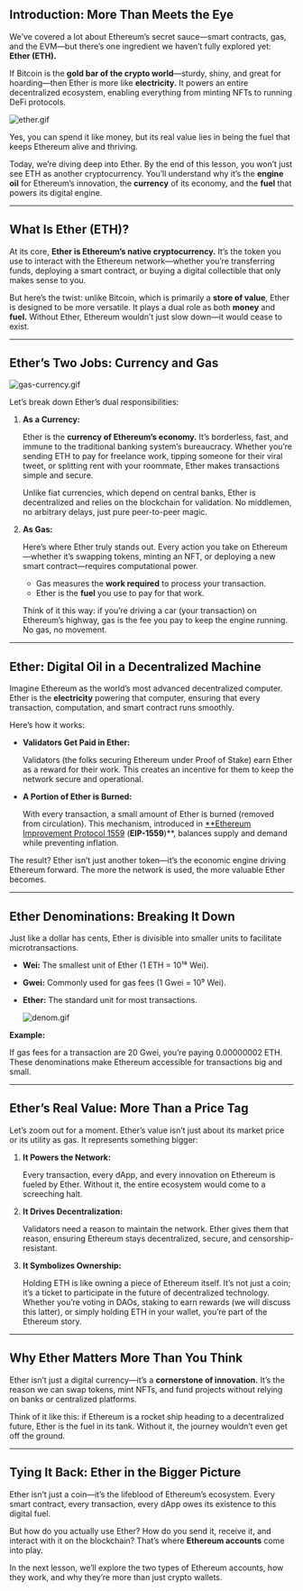 ## **Introduction: More Than Meets the Eye**

We’ve covered a lot about Ethereum’s secret sauce—smart contracts, gas, and the EVM—but there’s one ingredient we haven’t fully explored yet: **Ether (ETH).**

If Bitcoin is the **gold bar of the crypto world**—sturdy, shiny, and great for hoarding—then Ether is more like **electricity.** It powers an entire decentralized ecosystem, enabling everything from minting NFTs to running DeFi protocols. 

![ether.gif](https://prod-files-secure.s3.us-west-2.amazonaws.com/242e655f-b43c-479d-b617-372c15b0a064/598be31a-d6bd-422b-97a1-e8584e17899e/ether.gif)

Yes, you can spend it like money, but its real value lies in being the fuel that keeps Ethereum alive and thriving.

Today, we’re diving deep into Ether. By the end of this lesson, you won’t just see ETH as another cryptocurrency. You’ll understand why it’s the **engine oil** for Ethereum’s innovation, the **currency** of its economy, and the **fuel** that powers its digital engine.

---

## **What Is Ether (ETH)?**

At its core, **Ether is Ethereum’s native cryptocurrency.** It’s the token you use to interact with the Ethereum network—whether you’re transferring funds, deploying a smart contract, or buying a digital collectible that only makes sense to you.

But here’s the twist: unlike Bitcoin, which is primarily a **store of value**, Ether is designed to be more versatile. It plays a dual role as both **money** and **fuel.** Without Ether, Ethereum wouldn’t just slow down—it would cease to exist.

---

## **Ether’s Two Jobs: Currency and Gas**

![gas-currency.gif](https://prod-files-secure.s3.us-west-2.amazonaws.com/242e655f-b43c-479d-b617-372c15b0a064/0b5dca17-8c69-477b-8a4d-ded8b9d8c4c7/gas-currency.gif)

Let’s break down Ether’s dual responsibilities:

1. **As a Currency:**
    
    Ether is the **currency of Ethereum’s economy.** It’s borderless, fast, and immune to the traditional banking system’s bureaucracy. Whether you’re sending ETH to pay for freelance work, tipping someone for their viral tweet, or splitting rent with your roommate, Ether makes transactions simple and secure.
    
    Unlike fiat currencies, which depend on central banks, Ether is decentralized and relies on the blockchain for validation. No middlemen, no arbitrary delays, just pure peer-to-peer magic.
    
2. **As Gas:**
    
    Here’s where Ether truly stands out. Every action you take on Ethereum—whether it’s swapping tokens, minting an NFT, or deploying a new smart contract—requires computational power.
    
    - Gas measures the **work required** to process your transaction.
    - Ether is the **fuel** you use to pay for that work.
    
    Think of it this way: if you’re driving a car (your transaction) on Ethereum’s highway, gas is the fee you pay to keep the engine running. No gas, no movement.
    

---

## **Ether: Digital Oil in a Decentralized Machine**

Imagine Ethereum as the world’s most advanced decentralized computer. Ether is the **electricity** powering that computer, ensuring that every transaction, computation, and smart contract runs smoothly.

Here’s how it works:

- **Validators Get Paid in Ether:**
    
    Validators (the folks securing Ethereum under Proof of Stake) earn Ether as a reward for their work. This creates an incentive for them to keep the network secure and operational.
    
- **A Portion of Ether is Burned:**
    
    With every transaction, a small amount of Ether is burned (removed from circulation). This mechanism, introduced in [**Ethereum Improvement Protocol 1559](https://eips.ethereum.org/EIPS/eip-1559) (**EIP-1559**)**, balances supply and demand while preventing inflation.
    

The result? Ether isn’t just another token—it’s the economic engine driving Ethereum forward. The more the network is used, the more valuable Ether becomes.

---

## **Ether Denominations: Breaking It Down**

Just like a dollar has cents, Ether is divisible into smaller units to facilitate microtransactions.

- **Wei:** The smallest unit of Ether (1 ETH = 10¹⁸ Wei).
- **Gwei:** Commonly used for gas fees (1 Gwei = 10⁹ Wei).
- **Ether:** The standard unit for most transactions.
    
    ![denom.gif](https://prod-files-secure.s3.us-west-2.amazonaws.com/242e655f-b43c-479d-b617-372c15b0a064/d2d6df4f-6935-4f54-a6f3-8caf30e6db77/denom.gif)
    

**Example:**

If gas fees for a transaction are 20 Gwei, you’re paying 0.00000002 ETH. These denominations make Ethereum accessible for transactions big and small.

---

## **Ether’s Real Value: More Than a Price Tag**

Let’s zoom out for a moment. Ether’s value isn’t just about its market price or its utility as gas. It represents something bigger:

1. **It Powers the Network:**
    
    Every transaction, every dApp, and every innovation on Ethereum is fueled by Ether. Without it, the entire ecosystem would come to a screeching halt.
    
2. **It Drives Decentralization:**
    
    Validators need a reason to maintain the network. Ether gives them that reason, ensuring Ethereum stays decentralized, secure, and censorship-resistant.
    
3. **It Symbolizes Ownership:**
    
    Holding ETH is like owning a piece of Ethereum itself. It’s not just a coin; it’s a ticket to participate in the future of decentralized technology. Whether you’re voting in DAOs, staking to earn rewards (we will discuss this latter), or simply holding ETH in your wallet, you’re part of the Ethereum story.
    

---

## **Why Ether Matters More Than You Think**

Ether isn’t just a digital currency—it’s a **cornerstone of innovation.** It’s the reason we can swap tokens, mint NFTs, and fund projects without relying on banks or centralized platforms.

Think of it like this: if Ethereum is a rocket ship heading to a decentralized future, Ether is the fuel in its tank. Without it, the journey wouldn’t even get off the ground.

---

## **Tying It Back: Ether in the Bigger Picture**

Ether isn’t just a coin—it’s the lifeblood of Ethereum’s ecosystem. Every smart contract, every transaction, every dApp owes its existence to this digital fuel.

But how do you actually use Ether? How do you send it, receive it, and interact with it on the blockchain? That’s where **Ethereum accounts** come into play.

In the next lesson, we’ll explore the two types of Ethereum accounts, how they work, and why they’re more than just crypto wallets.